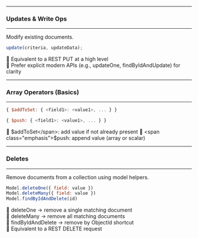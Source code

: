 <br>

---
### Updates & Write Ops
---

Modify existing documents.

```js  
update(criteria, updateData);
```

<div class="fullWidthBullet">

🔹 Equivalent to a REST <span class="emphasis">PUT</span> at a high level  
🔹 Prefer explicit modern APIs (e.g., <span class="emphasis">updateOne</span>, <span class="emphasis">findByIdAndUpdate</span>) for clarity  

</div>

---
### Array Operators (Basics)
---

```js  
{ $addToSet: { <field1>: <value1>, ... } }
```

```js  
{ $push: { <field1>: <value1>, ... } }
```

<div class="fullWidthBullet">

🔹 <span class="emphasis">$addToSet</span>: add value if not already present  
🔹 <span class="emphasis">$push</span>: append value (array or scalar)  

</div>

---
### Deletes
---

Remove documents from a collection using model helpers.

```js  
Model.deleteOne({ field: value })  
Model.deleteMany({ field: value })  
Model.findByIdAndDelete(id)
```

<div class="fullWidthBullet">

🔹 <span class="codeSnip">deleteOne</span> → remove a single matching document  
🔹 <span class="codeSnip">deleteMany</span> → remove all matching documents  
🔹 <span class="codeSnip">findByIdAndDelete</span> → remove by ObjectId shortcut  
🔹 Equivalent to a REST <span class="emphasis">DELETE</span> request  

</div>